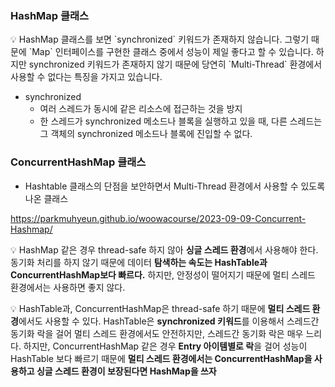 ### HashMap 클래스

<aside>
💡 HashMap 클래스를 보면 `synchronized` 키워드가 존재하지 않습니다. 그렇기 때문에 `Map` 인터페이스를 구현한 클래스 중에서 성능이 제일 좋다고 할 수 있습니다. 하지만 synchronized 키워드가 존재하지 않기 때문에 당연히 `Multi-Thread` 환경에서 사용할 수 없다는 특징을 가지고 있습니다.

</aside>

- synchronized
    - 여러 스레드가 동시에 같은 리소스에 접근하는 것을 방지
    - 한 스레드가 synchronized 메소드나 블록을 실행하고 있을 때, 다른 스레드는 그 객체의 synchronized 메소드나 블록에 진입할 수 없다.

### ConcurrentHashMap 클래스

- Hashtable 클래스의 단점을 보안하면서 Multi-Thread 환경에서 사용할 수 있도록 나온 클래스

https://parkmuhyeun.github.io/woowacourse/2023-09-09-Concurrent-Hashmap/


💡 HashMap 같은 경우 thread-safe 하지 않아 **싱글 스레드 환경**에서 사용해야 한다. 동기화 처리를 하지 않기 때문에 데이터 **탐색하는 속도는 HashTable과 ConcurrentHashMap보다 빠르다.** 하지만, 안정성이 떨어지기 때문에 멀티 스레드 환경에서는 사용하면 좋지 않다.


💡 HashTable과, ConcurrentHashMap은 thread-safe 하기 때문에 **멀티 스레드 환경**에서도 사용할 수 있다. HashTable은 **synchronized 키워드**를 이용해서 스레드간 동기화 락을 걸어 멀티 스레드 환경에서도 안전하지만, 스레드간 동기화 락은 매우 느리다. 하지만, ConcurrentHashMap 같은 경우 **Entry 아이템별로 락**을 걸어 성능이 HashTable 보다 빠르기 때문에 **멀티 스레드 환경에서는 ConcurrentHashMap을 사용하고 싱글 스레드 환경이 보장된다면 HashMap을 쓰자**
